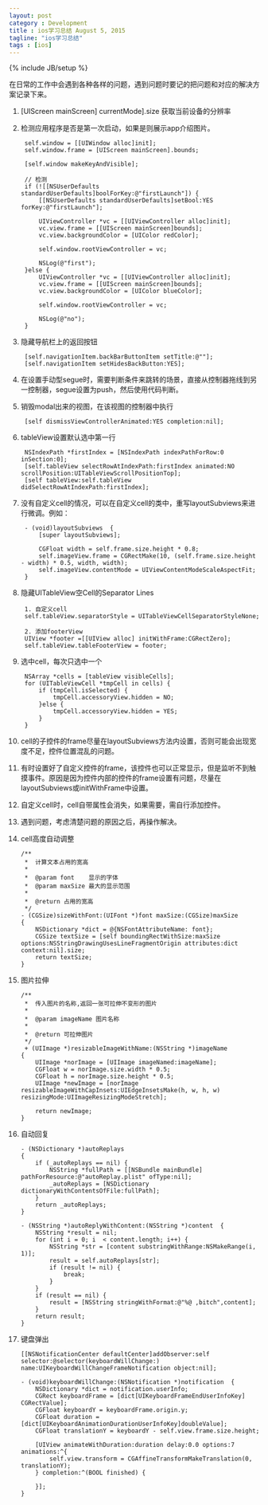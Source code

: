 ```yaml
---
layout: post
category : Development
title : ios学习总结 August 5, 2015
tagline: "ios学习总结"
tags : [ios]
---
```

{% include JB/setup %}

在日常的工作中会遇到各种各样的问题，遇到问题时要记的把问题和对应的解决方案记录下来。

1. [UIScreen mainScreen] currentMode].size  获取当前设备的分辨率

2. 检测应用程序是否是第一次启动，如果是则展示app介绍图片。

	    self.window = [[UIWindow alloc]init];
	    self.window.frame = [UIScreen mainScreen].bounds;
	    
	    [self.window makeKeyAndVisible];
	    
	    // 检测
	    if (![[NSUserDefaults standardUserDefaults]boolForKey:@"firstLaunch"]) {
	        [[NSUserDefaults standardUserDefaults]setBool:YES forKey:@"firstLaunch"];
	        
	        UIViewController *vc = [[UIViewController alloc]init];
	        vc.view.frame = [[UIScreen mainScreen]bounds];
	        vc.view.backgroundColor = [UIColor redColor];
	        
	        self.window.rootViewController = vc;
	        
	        NSLog(@"first");
	    }else {
	        UIViewController *vc = [[UIViewController alloc]init];
	        vc.view.frame = [[UIScreen mainScreen]bounds];
	        vc.view.backgroundColor = [UIColor blueColor];
	        
	        self.window.rootViewController = vc;
	        
	        NSLog(@"no");
	    }
	    
3. 隐藏导航栏上的返回按钮

		[self.navigationItem.backBarButtonItem setTitle:@""];
		[self.navigationItem setHidesBackButton:YES];
    	
4. 在设置手动型segue时，需要判断条件来跳转的场景，直接从控制器拖线到另一控制器，segue设置为push，然后使用代码判断。
5. 销毁modal出来的视图，在该视图的控制器中执行

		[self dismissViewControllerAnimated:YES completion:nil];
		
6. tableView设置默认选中第一行

	    NSIndexPath *firstIndex = [NSIndexPath indexPathForRow:0 inSection:0];
	    [self.tableView selectRowAtIndexPath:firstIndex animated:NO scrollPosition:UITableViewScrollPositionTop];
	    [self tableView:self.tableView didSelectRowAtIndexPath:firstIndex];
	    
7. 没有自定义cell的情况，可以在自定义cell的类中，重写layoutSubviews来进行微调。例如：

		- (void)layoutSubviews  {
		    [super layoutSubviews];
		    
		    CGFloat width = self.frame.size.height * 0.8;
		    self.imageView.frame = CGRectMake(10, (self.frame.size.height - width) * 0.5, width, width);
		    self.imageView.contentMode = UIViewContentModeScaleAspectFit;
		}
		
8. 隐藏UITableView空Cell的Separator Lines

		1. 自定义cell
		self.tableView.separatorStyle = UITableViewCellSeparatorStyleNone;
		
		2. 添加footerView
		UIView *footer =[[UIView alloc] initWithFrame:CGRectZero]; 
		self.tableView.tableFooterView = footer; 
		
9. 选中cell，每次只选中一个

		NSArray *cells = [tableView visibleCells];
	    for (UITableViewCell *tmpCell in cells) {
	        if (tmpCell.isSelected) {
	            tmpCell.accessoryView.hidden = NO;
	        }else {
	            tmpCell.accessoryView.hidden = YES;
	        }
	    }
	    
10. cell的子控件的frame尽量在layoutSubviews方法内设置，否则可能会出现宽度不足，控件位置混乱的问题。
11. 有时设置好了自定义控件的frame，该控件也可以正常显示，但是监听不到触摸事件。原因是因为控件内部的控件的frame设置有问题，尽量在layoutSubviews或initWithFrame中设置。
12. 自定义cell时，cell自带属性会消失，如果需要，需自行添加控件。
13. 遇到问题，考虑清楚问题的原因之后，再操作解决。
14. cell高度自动调整

		/**
		 *  计算文本占用的宽高
		 *
		 *  @param font    显示的字体
		 *  @param maxSize 最大的显示范围
		 *
		 *  @return 占用的宽高
		 */
		- (CGSize)sizeWithFont:(UIFont *)font maxSize:(CGSize)maxSize
		{
		    NSDictionary *dict = @{NSFontAttributeName: font};
		    CGSize textSize = [self boundingRectWithSize:maxSize options:NSStringDrawingUsesLineFragmentOrigin attributes:dict context:nil].size;
		    return textSize;
		}
15. 图片拉伸

		/**
		 *  传入图片的名称,返回一张可拉伸不变形的图片
		 *
		 *  @param imageName 图片名称
		 *
		 *  @return 可拉伸图片
		 */
		 + (UIImage *)resizableImageWithName:(NSString *)imageName
		{
		    UIImage *norImage = [UIImage imageNamed:imageName];
		    CGFloat w = norImage.size.width * 0.5;
		    CGFloat h = norImage.size.height * 0.5;
		    UIImage *newImage = [norImage resizableImageWithCapInsets:UIEdgeInsetsMake(h, w, h, w) resizingMode:UIImageResizingModeStretch];
		    
		    return newImage;
		}
	
16. 自动回复

		- (NSDictionary *)autoReplays
		{
		    if (_autoReplays == nil) {
		        NSString *fullPath = [[NSBundle mainBundle] pathForResource:@"autoReplay.plist" ofType:nil];
		        _autoReplays = [NSDictionary dictionaryWithContentsOfFile:fullPath];
		    }
		    return _autoReplays;
		}
	
		- (NSString *)autoReplyWithContent:(NSString *)content  {
		    NSString *result = nil;
		    for (int i = 0; i  < content.length; i++) {
		        NSString *str = [content substringWithRange:NSMakeRange(i, 1)];
		        result = self.autoReplays[str];
		        if (result != nil) {
		            break;
		        }
		    }
		    if (result == nil) {
		        result = [NSString stringWithFormat:@"%@ ,bitch",content];
		    }
		    return result;
		}
	
17. 键盘弹出

		[[NSNotificationCenter defaultCenter]addObserver:self selector:@selector(keyboardWillChange:) name:UIKeyboardWillChangeFrameNotification object:nil];
		
		- (void)keyboardWillChange:(NSNotification *)notification  {
		    NSDictionary *dict = notification.userInfo;
		    CGRect keyboardFrame = [dict[UIKeyboardFrameEndUserInfoKey] CGRectValue];
		    CGFloat keyboardY = keyboardFrame.origin.y;
		    CGFloat duration = [dict[UIKeyboardAnimationDurationUserInfoKey]doubleValue];
		    CGFloat translationY = keyboardY - self.view.frame.size.height;
		    
		    [UIView animateWithDuration:duration delay:0.0 options:7 animations:^{
		        self.view.transform = CGAffineTransformMakeTranslation(0, translationY);
		    } completion:^(BOOL finished) {
		        
		    }];
		}